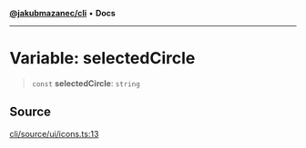 [**@jakubmazanec/cli**](../../../README.md) • **Docs**

---

# Variable: selectedCircle

> `const` **selectedCircle**: `string`

## Source

[cli/source/ui/icons.ts:13](https://github.com/jakubmazanec/js-tools/blob/4653f1571319b3537b5a901a19e171562b7727e5/packages/cli/source/ui/icons.ts#L13)
